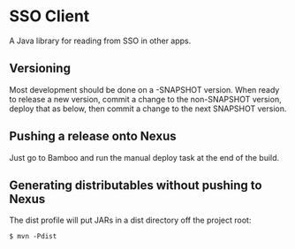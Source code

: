 SSO Client
=============

A Java library for reading from SSO in other apps.

Versioning
-------------

Most development should be done on a -SNAPSHOT version. When ready to release
a new version, commit a change to the non-SNAPSHOT version, deploy that as below,
then commit a change to the next SNAPSHOT version.

Pushing a release onto Nexus
-------------

Just go to Bamboo and run the manual deploy task at the end of the build.
    
Generating distributables without pushing to Nexus
-------------

The dist profile will put JARs in a dist directory off the project root:

    $ mvn -Pdist
